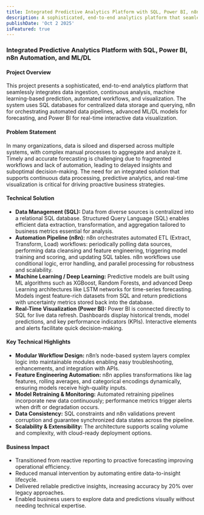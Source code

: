 ```yaml
---
title: Integrated Predictive Analytics Platform with SQL, Power BI, n8n Automation, and ML/DL
description: A sophisticated, end-to-end analytics platform that seamlessly integrates data ingestion, continuous analysis, machine learning-based prediction, automated workflows, and visualization.
publishDate: 'Oct 2 2025'
isFeatured: true
---
```


### Integrated Predictive Analytics Platform with SQL, Power BI, n8n Automation, and ML/DL

#### Project Overview

This project presents a sophisticated, end-to-end analytics platform that seamlessly integrates data ingestion, continuous analysis, machine learning-based prediction, automated workflows, and visualization. The system uses SQL databases for centralized data storage and querying, n8n for orchestrating automated data pipelines, advanced ML/DL models for forecasting, and Power BI for real-time interactive data visualization.

#### Problem Statement

In many organizations, data is siloed and dispersed across multiple systems, with complex manual processes to aggregate and analyze it. Timely and accurate forecasting is challenging due to fragmented workflows and lack of automation, leading to delayed insights and suboptimal decision-making. The need for an integrated solution that supports continuous data processing, predictive analytics, and real-time visualization is critical for driving proactive business strategies.

#### Technical Solution

- **Data Management (SQL):**
  Data from diverse sources is centralized into a relational SQL database. Structured Query Language (SQL) enables efficient data extraction, transformation, and aggregation tailored to business metrics essential for analysis.
- **Automation Pipeline (n8n):**
  n8n orchestrates automated ETL (Extract, Transform, Load) workflows: periodically polling data sources, performing data cleansing and feature engineering, triggering model training and scoring, and updating SQL tables. n8n workflows use conditional logic, error handling, and parallel processing for robustness and scalability.
- **Machine Learning / Deep Learning:**
  Predictive models are built using ML algorithms such as XGBoost, Random Forests, and advanced Deep Learning architectures like LSTM networks for time-series forecasting. Models ingest feature-rich datasets from SQL and return predictions with uncertainty metrics stored back into the database.
- **Real-Time Visualization (Power BI):**
  Power BI is connected directly to SQL for live data refresh. Dashboards display historical trends, model predictions, and key performance indicators (KPIs). Interactive elements and alerts facilitate quick decision-making.

#### Key Technical Highlights

- **Modular Workflow Design:** n8n’s node-based system layers complex logic into maintainable modules enabling easy troubleshooting, enhancements, and integration with APIs.
- **Feature Engineering Automation:** n8n applies transformations like lag features, rolling averages, and categorical encodings dynamically, ensuring models receive high-quality inputs.
- **Model Retraining \& Monitoring:** Automated retraining pipelines incorporate new data continuously; performance metrics trigger alerts when drift or degradation occurs.
- **Data Consistency:** SQL constraints and n8n validations prevent corruption and guarantee synchronized data states across the pipeline.
- **Scalability \& Extensibility:** The architecture supports scaling volume and complexity, with cloud-ready deployment options.

#### Business Impact

- Transitioned from reactive reporting to proactive forecasting improving operational efficiency.
- Reduced manual intervention by automating entire data-to-insight lifecycle.
- Delivered reliable predictive insights, increasing accuracy by 20% over legacy approaches.
- Enabled business users to explore data and predictions visually without needing technical expertise.
